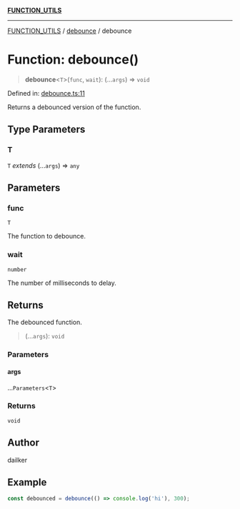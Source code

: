 [**FUNCTION_UTILS**](../../README.md)

***

[FUNCTION_UTILS](../../README.md) / [debounce](../README.md) / debounce

# Function: debounce()

> **debounce**\<`T`\>(`func`, `wait`): (...`args`) => `void`

Defined in: [debounce.ts:11](https://github.com/dailker/everyutil/blob/0868190298b8cf2d6514015ce5723c81497e5681/src/function/debounce.ts#L11)

Returns a debounced version of the function.

## Type Parameters

### T

`T` *extends* (...`args`) => `any`

## Parameters

### func

`T`

The function to debounce.

### wait

`number`

The number of milliseconds to delay.

## Returns

The debounced function.

> (...`args`): `void`

### Parameters

#### args

...`Parameters`\<`T`\>

### Returns

`void`

## Author

dailker

## Example

```ts
const debounced = debounce(() => console.log('hi'), 300);
```
